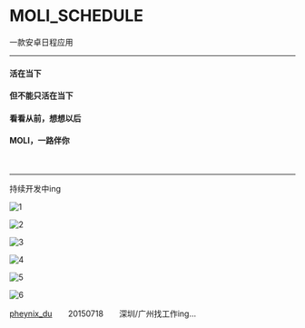 # MOLI_SCHEDULE

一款安卓日程应用

----

#### 活在当下

#### 但不能只活在当下

#### 看看从前，想想以后

#### MOLI，一路伴你

<br/>

----

持续开发中ing

![1](/screen_shot/1.jpg)


![2](/screen_shot/2.jpg)


![3](/screen_shot/3.jpg)


![4](/screen_shot/4.jpg)


![5](/screen_shot/5.jpg)


![6](/screen_shot/6.jpg)



[pheynix_du](mailto:pheynixdu@gmail.com)  20150718  深圳/广州找工作ing...